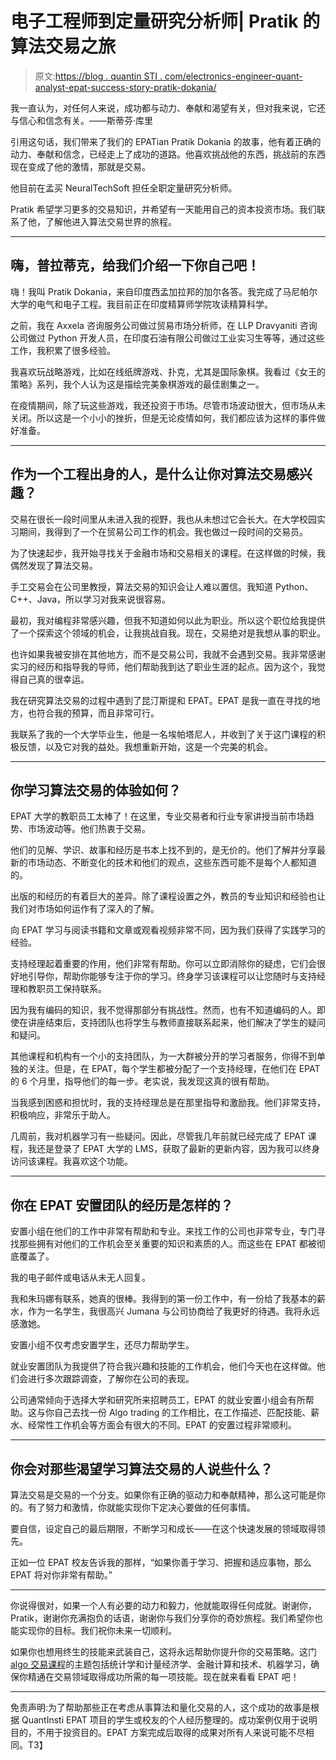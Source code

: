 # 电子工程师到定量研究分析师| Pratik 的算法交易之旅

> 原文:[https://blog . quantin STI . com/electronics-engineer-quant-analyst-epat-success-story-pratik-dokania/](https://blog.quantinsti.com/electronics-engineer-quant-analyst-epat-success-story-pratik-dokania/)

我一直认为，对任何人来说，成功都与动力、奉献和渴望有关，但对我来说，它还与信心和信念有关。——斯蒂芬·库里

引用这句话，我们带来了我们的 EPATian Pratik Dokania 的故事，他有着正确的动力、奉献和信念，已经走上了成功的道路。他喜欢挑战他的东西，挑战前的东西现在变成了他的激情，那就是交易。

他目前在孟买 NeuralTechSoft 担任全职定量研究分析师。

Pratik 希望学习更多的交易知识，并希望有一天能用自己的资本投资市场。我们联系了他，了解他进入算法交易世界的旅程。

* * *

## 嗨，普拉蒂克，给我们介绍一下你自己吧！

嗨！我叫 Pratik Dokania，来自印度西孟加拉邦的加尔各答。我完成了马尼帕尔大学的电气和电子工程。我目前正在印度精算师学院攻读精算科学。

之前，我在 Axxela 咨询服务公司做过贸易市场分析师，在 LLP Dravyaniti 咨询公司做过 Python 开发人员，在印度石油有限公司做过工业实习生等等，通过这些工作，我积累了很多经验。

我喜欢玩战略游戏，比如在线纸牌游戏、扑克，尤其是国际象棋。我看过《女王的策略》系列，我个人认为这是描绘完美象棋游戏的最佳剧集之一。

在疫情期间，除了玩这些游戏，我还投资于市场。尽管市场波动很大，但市场从未关闭。所以这是一个小小的挫折，但是无论疫情如何，我们都应该为这样的事件做好准备。

* * *

## 作为一个工程出身的人，是什么让你对算法交易感兴趣？

交易在很长一段时间里从未进入我的视野，我也从未想过它会长大。在大学校园实习期间，我得到了一个在贸易公司工作的机会。我也做过一段时间的交易员。

为了快速起步，我开始寻找关于金融市场和交易相关的课程。在这样做的时候，我偶然发现了算法交易。

手工交易会在公司里教授，算法交易的知识会让人难以置信。我知道 Python、C++、Java，所以学习对我来说很容易。

最初，我对编程非常感兴趣，但我不知道如何以此为职业。所以这个职位给我提供了一个探索这个领域的机会，让我挑战自我。现在，交易绝对是我想从事的职业。

也许如果我被安排在其他地方，而不是交易公司，我就不会遇到交易。我非常感谢实习的经历和指导我的导师，他们帮助我到达了职业生涯的起点。因为这个，我觉得自己真的很幸运。

我在研究算法交易的过程中遇到了昆汀斯提和 EPAT。EPAT 是我一直在寻找的地方，也符合我的预算，而且非常可行。

我联系了我的一个大学毕业生，他是一名埃帕塔尼人，并收到了关于这门课程的积极反馈，以及它对我的益处。我想重新开始，这是一个完美的机会。

* * *

## 你学习算法交易的体验如何？

EPAT 大学的教职员工太棒了！在这里，专业交易者和行业专家讲授当前市场趋势、市场波动等。他们热衷于交易。

他们的见解、学识、故事和经历是书本上找不到的，是无价的。他们了解并分享最新的市场动态、不断变化的技术和他们的观点，这些东西可能不是每个人都知道的。

出版的和经历的有着巨大的差异。除了课程设置之外，教员的专业知识和经验也让我们对市场如何运作有了深入的了解。

向 EPAT 学习与阅读书籍和文章或观看视频非常不同，因为我们获得了实践学习的经验。

支持经理起着重要的作用，他们非常有帮助。你可以立即消除你的疑虑，它们会很好地引导你，帮助你能够专注于你的学习。终身学习该课程可以让您随时与支持经理和教职员工保持联系。

因为我有编码的知识，我不觉得那部分有挑战性。然而，也有不知道编码的人。即使在讲座结束后，支持团队也将学生与教师直接联系起来，他们解决了学生的疑问和疑问。

其他课程和机构有一个小的支持团队，为一大群被分开的学习者服务，你得不到单独的关注。但是，在 EPAT，每个学生都被分配了一个支持经理，在他们在 EPAT 的 6 个月里，指导他们的每一步。老实说，我发现这真的很有帮助。

当我感到困惑和担忧时，我的支持经理总是在那里指导和激励我。他们非常支持，积极响应，非常乐于助人。

几周前，我对机器学习有一些疑问。因此，尽管我几年前就已经完成了 EPAT 课程，我还是登录了 EPAT 大学的 LMS，获取了最新的更新内容，因为我可以终身访问该课程。我喜欢这个功能。

* * *

## 你在 EPAT 安置团队的经历是怎样的？

安置小组在他们的工作中非常有帮助和专业。来找工作的公司也非常专业，专门寻找那些拥有对他们的工作机会至关重要的知识和素质的人。而这些在 EPAT 都被彻底覆盖了。

我的电子邮件或电话从未无人回复。

我和朱玛娜有联系，她真的很棒。我得到的第一份工作中，有一份给了我基本的薪水，作为一名学生，我很高兴 Jumana 与公司协商给了我更好的待遇。我将永远感激她。

安置小组不仅考虑安置学生，还尽力帮助学生。

就业安置团队为我提供了符合我兴趣和技能的工作机会，他们今天也在这样做。他们会进行多次跟踪调查，了解你在公司的表现。

公司通常倾向于选择大学和研究所来招聘员工，EPAT 的就业安置小组会有所帮助。这与你自己去找一份 Algo trading 的工作相比，在工作描述、匹配技能、薪水、经常性工作机会等方面会有很大的不同。EPAT 的安置过程非常顺利。

* * *

## 你会对那些渴望学习算法交易的人说些什么？

算法交易是交易的一个分支。如果你有正确的驱动力和奉献精神，那么这可能是你的。有了努力和激情，你就能实现你下定决心要做的任何事情。

要自信，设定自己的最后期限，不断学习和成长——在这个快速发展的领域取得领先。

正如一位 EPAT 校友告诉我的那样，“如果你善于学习、把握和适应事物，那么 EPAT 将对你非常有帮助。”

* * *

你说得很对，如果一个人有必要的动力和毅力，他就能取得任何成就。谢谢你，Pratik，谢谢你充满抱负的话语，谢谢你与我们分享你的奇妙旅程。我们希望你也能实现你的目标。我们祝你未来一切顺利。

如果你也想用终生的技能来武装自己，这将永远帮助你提升你的交易策略。这门 [algo 交易课程](https://www.quantinsti.com/epat)的主题包括统计学和计量经济学、金融计算和技术、机器学习，确保你精通在交易领域取得成功所需的每一项技能。现在就来看看 EPAT 吧！

* * *

免责声明:为了帮助那些正在考虑从事算法和量化交易的人，这个成功的故事是根据 QuantInsti EPAT 项目的学生或校友的个人经历整理的。成功案例仅用于说明目的，不用于投资目的。EPAT 方案完成后取得的成果对所有人来说可能不尽相同。T3】